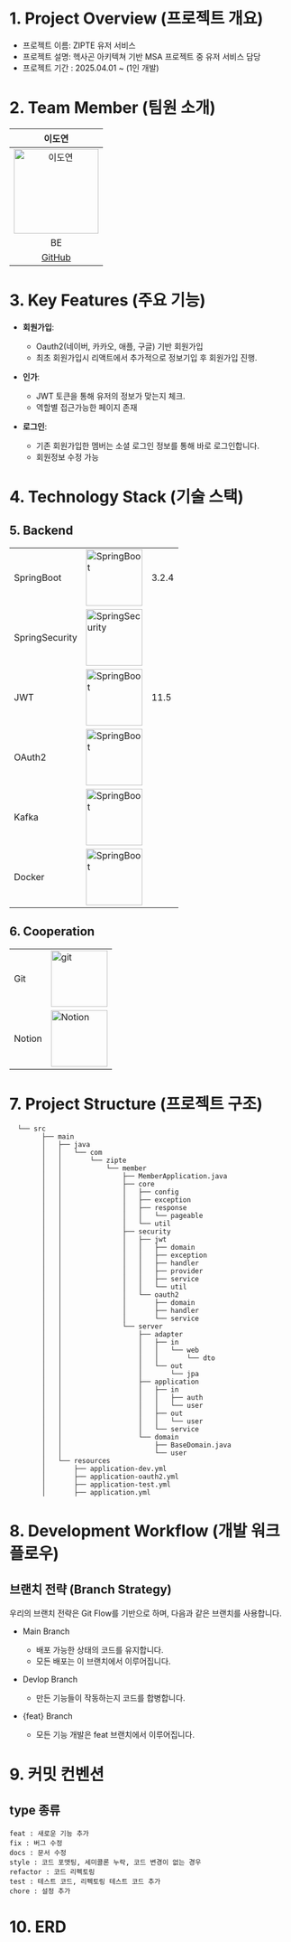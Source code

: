 # 1. Project Overview (프로젝트 개요)
- 프로젝트 이름: ZIPTE 유저 서비스
- 프로젝트 설명: 헥사곤 아키텍쳐 기반 MSA 프로젝트 중 유저 서비스 담당 
- 프로젝트 기간 : 2025.04.01 ~ (1인 개발)

# 2. Team Member (팀원 소개)
| 이도연 |
|:------:|
| <img src="https://github.com/user-attachments/assets/653c94e3-5837-4e40-8ee9-b0ff135b59e7" alt="이도연" width="150"> | 
| BE |
| [GitHub](https://github.com/doup2001) | 


# 3. Key Features (주요 기능)
- **회원가입**:
   - Oauth2(네이버, 카카오, 애플, 구글) 기반 회원가입
   - 최초 회원가입시 리액트에서 추가적으로 정보기입 후 회원가입 진행.

- **인가**:
   - JWT 토큰을 통해 유저의 정보가 맞는지 체크.
   - 역할별 접근가능한 페이지 존재

- **로그인**:
  - 기존 회원가입한 멤버는 소셜 로그인 정보를 통해 바로 로그인합니다.
  - 회원정보 수정 가능

# 4. Technology Stack (기술 스택)
## 5. Backend
|  |  |  |
|-----------------|-----------------|-----------------|
| SpringBoot    |  <img src="https://github.com/user-attachments/assets/43d80a85-2060-4475-95a8-fc402f837aa0" alt="SpringBoot" width="100">    | 3.2.4  |
| SpringSecurity    |  <img src="https://github.com/user-attachments/assets/7eafc435-a1b9-47ab-bbc2-6ac02d21a4f0" alt="SpringSecurity" width="100">    |  |
| JWT | <img src= "https://github.com/user-attachments/assets/659ebd31-4021-4ef9-9e04-3340343903f8" alt="SpringBoot" width="100"> | 11.5 |
| OAuth2 | <img src ="https://github.com/user-attachments/assets/9b3cf7a3-628f-415b-a96f-eacdcfb53078" alt="SpringBoot" width="100"> | |
| Kafka | <img src = "https://github.com/user-attachments/assets/841067aa-94e3-4766-b9f0-d7e721a64835" alt="SpringBoot" width="100"> | |
| Docker | <img src = "https://github.com/user-attachments/assets/f4646cfa-43f7-4e3d-8d07-a35bb89ccdad" alt="SpringBoot" width="100"> | |


## 6. Cooperation
|  |  |
|-----------------|-----------------|
| Git    |  <img src="https://github.com/user-attachments/assets/483abc38-ed4d-487c-b43a-3963b33430e6" alt="git" width="100">    |
| Notion    |  <img src="https://github.com/user-attachments/assets/34141eb9-deca-416a-a83f-ff9543cc2f9a" alt="Notion" width="100">    |


# 7. Project Structure (프로젝트 구조)
```
  └── src
        ├── main
        │   ├── java
        │   │   └── com
        │   │       └── zipte
        │   │           └── member
        │   │               ├── MemberApplication.java
        │   │               ├── core
        │   │               │   ├── config
        │   │               │   ├── exception
        │   │               │   ├── response
        │   │               │   │   └── pageable
        │   │               │   └── util
        │   │               ├── security
        │   │               │   ├── jwt
        │   │               │   │   ├── domain
        │   │               │   │   ├── exception
        │   │               │   │   ├── handler
        │   │               │   │   ├── provider
        │   │               │   │   ├── service
        │   │               │   │   └── util
        │   │               │   └── oauth2
        │   │               │       ├── domain
        │   │               │       ├── handler
        │   │               │       └── service
        │   │               └── server
        │   │                   ├── adapter
        │   │                   │   ├── in
        │   │                   │   │   └── web
        │   │                   │   │       └── dto
        │   │                   │   └── out
        │   │                   │       └── jpa
        │   │                   ├── application
        │   │                   │   ├── in
        │   │                   │   │   ├── auth
        │   │                   │   │   └── user
        │   │                   │   ├── out
        │   │                   │   │   └── user
        │   │                   │   └── service
        │   │                   └── domain
        │   │                       ├── BaseDomain.java
        │   │                       └── user
        │   └── resources
        │       ├── application-dev.yml
        │       ├── application-oauth2.yml
        │       ├── application-test.yml
        │       ├── application.yml
```

# 8. Development Workflow (개발 워크플로우)
## 브랜치 전략 (Branch Strategy)
우리의 브랜치 전략은 Git Flow를 기반으로 하며, 다음과 같은 브랜치를 사용합니다.

- Main Branch
  - 배포 가능한 상태의 코드를 유지합니다.
  - 모든 배포는 이 브랜치에서 이루어집니다.
 
- Devlop Branch
  - 만든 기능들이 작동하는지 코드를 합병합니다.
  
- {feat} Branch
  - 모든 기능 개발은 feat 브랜치에서 이루어집니다.

# 9. 커밋 컨벤션

## type 종류
```
feat : 새로운 기능 추가
fix : 버그 수정
docs : 문서 수정
style : 코드 포맷팅, 세미콜론 누락, 코드 변경이 없는 경우
refactor : 코드 리펙토링
test : 테스트 코드, 리펙토링 테스트 코드 추가
chore : 설정 추가
```

# 10. ERD
